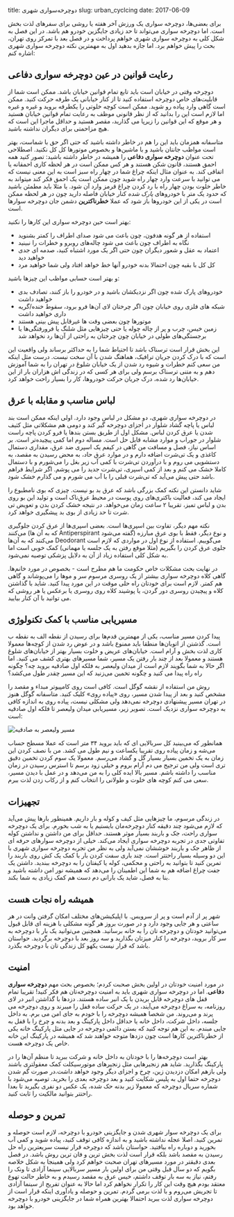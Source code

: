 title: دوچرخه‌سواری شهری
slug: urban_cyclcing
date: 2017-06-09

برای بعضی‌ها، دوچرخه سواری یک ورزش آخر هفته یا روشی برای سفرهای لذت بخش است. اما دوچرخه سواری می‌تواند تا حد زیادی جایگزین خودرو هم باشد. در این فصل به شکل کلی به دوچرخه سواری شهری خواهم پرداخت و در فصل بعد با تمرکز روی تهران، بحث را پیش خواهم برد. اما جازه بدهید اول به مهمترین نکته دوچرخه سواری شهری اشاره کنم:

## رعایت قوانین در عین دوچرخه سواری دفاعی

دوچرخه وقتی در خیابان است باید تابع تمام قوانین خیابان باشد. ممکن است شما از قابلیت‌های خاص دوچرخه استفاده کنید تا از کنار خیابانی یک طرفه حرکت کنید. ممکن است گاهی وارد پیاده رو شوید. ممکن است کوچه خلوتی را یکطرفه بروید و غیره و غیره اما لازم است این را بدانید که از نظر قانونی موظف به رعایت تمام قوانین خیابان هستید و هر موقع که این قوانین را زیرپا می گذارید، مقصر هستید و حداقل ماجرا این است که هیچ مزاحمتی برای دیگران نداشته باشید.

متاسفانه همزمان باید این را هم در خاطر داشته باشید که حتی اگر حق با شماست، بهتر است مواظب جانتان باشید و با ماشین‌ها و بخصوص موتورها کل کل نکنید. اصطلاحی تحت عنوان **دوچرخه سواری دفاعی** را همیشه در خاطر داشته باشید: تصور کنید همه احمق هستند، قانون شکن هستند و هر کس ممکن است در هر لحظه کاری احمقانه یا اتفاقی کند. به عنوان مثال اینکه چراغ شما در چهار راه سبز است به این معنی نیست که می توانید با سرعت وارد چهار راه شوید چون ممکن است یک احمق فکر کند میتواند به خاطر خلوت بودن چهار راه با رد کردن چراغ قرمز وارد آن شود. یا مثلا باید مطمئن باشید که حدود یک متر با خودروهای *پارک شده* کنار خیابان فاصله دارید چون در هر لحظه ممکن است در یکی از این خودروها باز شود که عملا **خطرناکترین** دشمن جان دوچرخه سوارها است.

بهتر است حین دوچرخه سواری این کارها را نکنید:

- استفاده از هر گونه هدفون، چون باعث می شود صدای اطراف را کمتر بشنوید
- نگاه به اطراف چون باعث می شود چاله‌های روبرو و خطرات را نبینید
- اعتماد به عقل و شعور دیگران چون حتی اگر یک مورد اشتباه کنید، صدمه ای جدی خواهید دید
- کل کل با بقیه چون احتمالا بدنه خودرو آنها خط خواهد افتاد ولی شما خواهید مرد

و بهتر است حسابی مواظب این چیزها باشید:

- خودروهای پارک شده چون اگر نزدیکشان باشید و در خودرو را باز کنند، تصادف بدی خواهید داشت
- شبکه های فلزی روی خیابان چون اگر چرختان لای آن‌ها فرو برود، سقوط خنده/گریه داری خواهید داشت
- موتورها چون بعضی وقت ها غیرقابل پیش بینی هستند
- زمین خیس، چرب و پر از چاله چوله یا حتی چیزهایی مثل شلنگ یا فرورفتگی‌ها یا برجستگی‌های طولی در خیابان چون چرختان به راحتی از آن‌ها رد نخواهد شد

این بخش قرار است ترسناک باشد تا احتیاط شما را به حداکثر برساند ولی واقعیت این است که با درک کردن جریان ترافیک، هماهنگ شدن با آن سخت نیست. درست مثل اینکه من سعی کنم خطرات و شیوه رد شدن از یک خیابان شلوغ در تهران را به شما آموزش دهم و به متنی ترسناک برسم ولی برای هر کسی که در زندگی اش هزاران بار از این خیابان‌ها رد شده، درک جریان حرکت خودروها، کار را بسیار راحت خواهد کرد.

## لباس مناسب و مقابله با عرق

در دوچرخه سواری شهری، دو مشکل در لباس وجود دارد. اولی اینکه ممکن است بند لباس یا پاچه گشاد شلوار در اجزای دوچرخه گیر کند و دومی هم مشکلاتی مثل کثیف شدن یا عرق کردن لباس. مشکل اول از طریق بستن بندها یا فرو کردن پاچه راست شلوار در جوراب و موارد مشابه قابل حل است. مساله دوم اما کمی پیچیده‌تر است. بر اساس نیاز، فصل و مسافت من گاهی در کیفم یک اسپری ضد عرق، مقداری دستمال کاغذی و یک تی‌شرت اضافه دارم و در موارد عرق حاد، به محض رسیدن به مقصد، به دستشویی می روم و با درآوردن تی‌شرت با کمی آب زیر بغل را می‌شورم و با دستمال کاملا خشک می کنم و بعد از کمی اسپری، تی‌شرت جدید را می پوشم. اگر شرایط فراهم باشد حتی پیش می‌آید که تی‌شرت قبلی را با آب می شورم و می گذارم خشک شود.

شاید دانستن این نکته کمک بزرگی باشد که عرق بد بو نیست. چیزی که بوی نامطبوع را ایجاد می کند، فعالیت باکتری‌های روی پوست در محیط عرق‌ناک است و تولید این بو روی بدن و لباس تمیز، تقریبا ۲ ساعت زمان می‌خواهد. در نتیجه خشک کردن بدن و تعویض تی شرت تا حد زیادی از بوی بد پیشگیری خواهد کرد.

نکته مهم دیگر، تفاوت بین اسپری‌ها است. بعضی اسپری‌ها از عرق کردن جلوگیری می‌کنند (که به آن ها Antiperspirant گفته می‌شود) و نوع دیگر، فقط با بوی عرق مبارزه می‌کنند که به آن‌ها Deodorant می‌گوییم. استفاده از نوع اول در مواردی که لازم است جلوی عرق کردن را بگیریم (مثلا موقع رفتن به یک جلسه یا مهمانی) کمک خوبی است اما به شکل کلی استفاده زیاد از آن به دلایل پزشکی توصیه نمی‌شود.

در نهایت بحث مشکلات خاص حکومت ما هم مطرح است - بخصوص در مورد خانم‌ها. گاهی کلاه دوچرخه سواری بیشتر از یک روسری مرسوم سر و موها را می‌پوشاند و گاهی هم کمتر. لازم است برای خودتان راه حلی موقت در این مورد پیدا کنید. شاید با گذاشتن کلاه و پیچیدن روسری دور گردن، یا پوشیند کلاه روی روسری یا برعکس یا هر روشی که می توانید با آن کنار بیایید.

## مسیریابی مناسب با کمک تکنولوژی

پیدا کردن مسیر مناسب، یکی از مهمترین قدم‌ها برای رسیدن از نقطه الف به نقطه ب است. گذشتن از اتوبان‌ها منطقا باید ممنوع باشد و در عوض رد شدن از کوچه‌ها معمولا کاری لذت بخش و آرام است. خیابان‌های عریض و خلوت بسیار بهتر از خیابان‌های شلوغ هستند و معمولا بعد از چند بار رفتن یک مسیر، شما مسیرهای بهتری کشف می کنید. اما اگر حالا به شما بگویند لازم است از میدان ولیعصر به فلکه اول صادقیه بروید چه؟ چگونه راه راه پیدا می کنید و چگونه تخمین می‌زنید که این مسیر چقدر طول می‌کشد؟

روش من استفاده از نقشه گوگل است. کافی است روی کامپیوتر مبداء و مقصد را مشخص کنید و بعد از پیدا شدن مسیر، روی «پیاده روی» کلیک کنید. متاسفانه گوگل هنوز در تهران مسیر پیشنهادی دوچرخه نمی‌دهد ولی مشکلی نیست، پیاده روی به اندازه کافی به دوچرخه سواری نزدیک است. تصویر زیر، مسیریابی میدان ولیعصر تا فلکه اول صادقیه است:

![مسیر ولیعصر به صادقیه]({filename}/images/valiasr_sadeghiye.png)

همانطور که می‌بینید کل سربالایی ای که باید بروید ۳۴ متر است که عملا مسطح حساب می‌شه و زمان پیاده روی تقریبا یکساعت و نیم طول می کشد. من با نصف کردن این زمان به یک تخمین بسیار بسیار گل و گشاد می‌رسم. معمولا یک سوم کردن تخمین دقیق تری است ولی من ترجیح می دم آرام بروم و خیلی زود برسم تا استرس رسیدن در زمان مناسب را داشته باشم. مسیر بالا ایده کلی را به من می‌دهد و در عمل با دیدن مسیر، سعی می کنم کوچه های خلوت و طولانی را انتخاب کنم و از رکاب زدن لذت ببرم.

## تجهیزات

در زندگی مرسوم، ما چیزهایی مثل کیف و کوله و بار داریم. همینطور بارها پیش می‌آید که لازم می‌شود چند دقیقه کنار دوچرخه‌مان بایستیم یا به شب بخورم. برای یک دوچرخه سواری راحت، جک و باربند بسیار موثر هستند. حداقل برای من داشتن و نداشتن کوله تفاوتی جدی در تجربه دوچرخه سواری ایجاد می‌کند. خیلی از دوچرخه سوارهای حرفه ای از ظاهر جک و باربند خوششان نمی‌آید ولی به نظر من تجربه دوچرخه سواری شهری با این دو وسیله بسیار راحتتر است. چند باری سفت کردن بار با کمک یک کش روی باربند را تمرین کنید تا بتوانید به راحتی و محکمی، کوله یا کیفتان را به دوچرخه ببندید. داشتن یک جفت چراغ اضافه هم به شما این اطمینان را می‌دهد که همیشه نور امن داشته باشید و بنا به فصل، شاید یک بارانی دم دست هم کمک زیادی به شما بکند.

## همیشه راه نجات هست

شهر پر از آدم است و پر از سرویس. با اپلیکیشن‌های مختلف امکان گرفتن وانت در هر ساعتی و هر جایی وجود دارد و در صورت بروز هر گونه مشکلی با هزینه ای قابل قبول می‌توانید خودتان و دوچرخه تان را به خانه برسانید. همچنین می‌توانید یک بار با دوچرخه به سر کار بروید، دوچرخه را کنار میزتان بگذارید و سه روز بعد با دوچرخه برگردید. حواستان باشد که قرار نیست یکهو کل زندگی تان با دوچرخه بگذرد.

## امنیت

در مورد امنیت خودتان در اولین بخش صحبت کردم؛ بخصوص بحث مهم **دوچرخه سواری دفاعی**. اما در دوچرخه سواری شهری باید به امنیت دوچرخه‌تان هم فکر کنید! تقریبا تمام قفل های دوچرخه قابل بریدن با یک انبر ساده هستند. دزدها با گذاشتن انبر در لای روزنامه، به سراغ دوچرخه می‌آیند، در یک حرکت ساده قفل را میبرند و روی دوچرخه می پرند و می‌روند. من شخصا همیشه دوچرخه را با خودم به جای امن می برم. به داخل جلسه، داخل شرکت، داخل خانه یا حداقل داخل پارکینگ و بعد بدنه و چرخ را با قفل به جایی مبندم. به این هم توجه کنید که بستن دائمی دوچرخه در جایی مثل پارکینگ خانه یکی از خطرناکترین کارها است چون دزدها متوجه خواهند شد که همیشه در پارکینگ این خانه خاص یک دوچرخه هست.

بهتر است دوچرخه‌ها را با خودتان به داخل خانه و شرکت ببرید تا منظم آن‌ها را در پارکینگ بگذارید. شاید هم زنجیرهایی مثل زنجیرهای موتورسیکلت کمک معقولتری باشند ولی بازهم امکان دزدیدن زین، چرخ و اجزای دیگر وجود خواهد داشت.در صورت گم شدن دوچرخه حتما اول به پلیس شکایت کنید و بعد دوچرخه بعدی را بخرید. توصیه می‌شود با شماره سریال دوچرخه که معمولا زیر بدنه حک شده، یک عکس دو نفری بگیرید تا بعدا راحتتر بتوانید مالکیت را ثابت کنید.

## تمرین و حوصله

برای یک دوچرخه سوار شهری شدن و جایگزینی خودرو با دوچرخه، لازم است حوصله و تمرین کنید. اصلا عجله نداشته باشید و به اندازه کافی توقف کنید، پیاده شوید و کمی آب بخورید و دوباره راه بیافتید. حواستان باشد که دوچرخه قرار نیست سریعترین راه حل رسیدن به مقصد باشد بلکه قرار است لذت بخش ترین و فان ترین روش باشد. در فصل بعدی دقیقتر در مورد مسیرهای تهران صحبت خواهم کرد ولی همینجا به شکل خلاصه بگویم که دو سال قبل وقتی من برای اولین بار مسیر سربالایی سینما آزادی تا ونک را رفتم، نیاز به سه بار توقف داشتم، خیس عرق به مقصد رسیدم و به خاطر حالت تهوع معتقد بودم هیچ وقت این کار را تکرار نخواهم کرد اما حالا به عنوان تفریح از سینما آزادی تا تجریش می‌روم و با لذت برمی گردم. تمرین و حوصله و یادآوری اینکه قرار است از دوچرخه سواری لذت ببرید احتمالا بهترین همراه شما در جایگزینی خودرو با دوچرخه خواهد بود.
